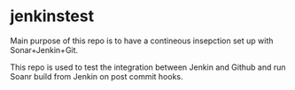 # jenkinstest
Main purpose of this repo is to have a contineous insepction set up with Sonar+Jenkin+Git.

This repo is used to test the integration between Jenkin and Github and run Soanr build from Jenkin on post commit hooks.

